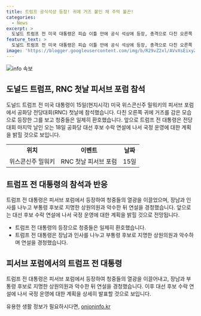 ```yaml
---
title: 트럼프 공식석상 등장! 귀에 거즈 붙인 채 주먹 불끈!
categories:
  - News
excerpt: >
  도널드 트럼프 전 미국 대통령은 피습 이틀 만에 공식 석상에 등장, 총격으로 다친 오른쪽 귀에 거즈를 감았으나 활동적으로 참석. 미국 위스콘신주 밀워키의 피서브 포럼에서 청중으로부터 열광적인 환영과 함께 장남 등과의 만남, 부통령 후보로 지명한 인사 등을 소화하며 대선 후보 수락 연설에 이어질 것으로 전망됩니다.
feature_text: >
  도널드 트럼프 전 미국 대통령은 피습 이틀 만에 공식 석상에 등장, 총격으로 다친 오른쪽 귀에 거즈를 감았으나 활동적으로 참석. 미국 위스콘신주 밀워키의 피서브 포럼에서 청중으로부터 열광적인 환영과 함께 장남 등과의 만남, 부통령 후보로 지명한 인사 등을 소화하며 대선 후보 수락 연설에 이어질 것으로 전망됩니다.
image: 'https://blogger.googleusercontent.com/img/b/R29vZ2xl/AVvXsEixyZcFfHzMRdzZMjFBmAUKJYCLCGyLL1o632UiGVXcaFdKo_bkvkuCioo0uUKlGfBVcT3P84aROyZIXSBEx3Aw5nCQ3pTgDom1WDC4m8eifvWiAmWEEVb4x6G_l8C0QH225ldMjyaFvpxGEBGNO37VmDTDMHGhJPq73UglMfDca1-0aw/s1600/blogspot.png'
---
```


<p><img src="https://blogger.googleusercontent.com/img/b/R29vZ2xl/AVvXsEixyZcFfHzMRdzZMjFBmAUKJYCLCGyLL1o632UiGVXcaFdKo_bkvkuCioo0uUKlGfBVcT3P84aROyZIXSBEx3Aw5nCQ3pTgDom1WDC4m8eifvWiAmWEEVb4x6G_l8C0QH225ldMjyaFvpxGEBGNO37VmDTDMHGhJPq73UglMfDca1-0aw/s1600/blogspot.png" alt="info 속보" /></p>

<h2 data-ke-size="size26">도널드 트럼프, RNC 첫날 피서브 포럼 참석</h2>

<p data-ke-size="size16">도널드 트럼프 전 미국 대통령이 15일(현지시각) 미국 위스콘신주 밀워키의 피서브 포럼에서 공화당 전당대회(RNC) 첫날에 참석했습니다. 다친 오른쪽 귀에 거즈를 감은 모습으로 등장한 그를 보고 청중들은 일제히 환호했습니다. 앞으로 트럼프 전 대통령은 전당대회 마지막 날인 오는 18일 공화당 대선 후보 수락 연설에 나서 국정 운영에 대한 계획을 밝힐 것으로 보입니다.</p>

<table>
  <tr>
    <td style="text-align: center; height: 17px;"><b>위치</b></td>
    <td style="text-align: center; height: 17px;"><b>이벤트</b></td>
    <td style="text-align: center; height: 17px;"><b>날짜</b></td>
  </tr>
  <tr>
    <td style="text-align: center; height: 17px;">위스콘신주 밀워키</td>
    <td style="text-align: center; height: 17px;">RNC 첫날 피서브 포럼</td>
    <td style="text-align: center; height: 17px;">15일</td>
  </tr>
</table>

<h2 data-ke-size="size26">트럼프 전 대통령의 참석과 반응</h2>

<p data-ke-size="size16">트럼프 전 대통령은 피서브 포럼에서 등장하여 청중들의 열광을 이끌었으며, 장남과 인사를 나누고 부통령 후보로 지명한 상원의원과 악수한 뒤 연설을 경청했습니다. 앞으로는 대선 후보 수락 연설에 나서 국정 운영에 대한 계획을 밝힐 것으로 전망됩니다.</p>

<ul>
  <li>트럼프 전 대통령의 등장으로 청중들은 일제히 환호했습니다.</li>
  <li>트럼프 전 대통령은 장남과 인사를 나누고 부통령 후보로 지명한 상원의원과 악수하며 연설을 경청했습니다.</li>
</ul>

<h2 data-ke-size="size26">피서브 포럼에서의 트럼프 전 대통령</h2>

<p data-ke-size="size16">트럼프 전 대통령은 피서브 포럼에서 등장하여 청중들의 열광을 이끌어내고, 장남과 부통령 후보로 지명한 상원의원과 악수한 뒤 연설을 경청했습니다. 이후 대선 후보 수락 연설에 나서 국정 운영에 대한 계획을 상세히 발표할 것으로 보입니다.</p>
유용한 생활 정보가 필요하시다면, <a href="https://onioninfo.kr" rel="dofollow">onioninfo.kr</a>


